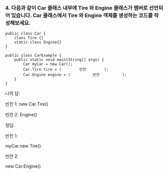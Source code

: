 ### 4. 다음과 같이 Car 클래스 내부에 Tire 와 Engine 클래스가 멤버로 선언되어 있습니다. Car 클래스에서 Tire 와 Engine 객체를 생성하는 코드를 작성해보세요.

```
public class Car {
    class Tire {}
    static class Engine{}
}
```
```
public class CarExample {
    public static void main(String[] args) {
        Car myCar = new Car();
        Car.Tire tire = (        빈칸        );
        Car.Engine engine = (          빈칸          );
    }
}
```

나의 답:

빈칸 1: new Car.Tire()

빈칸 2: Engine()

정답:

빈칸 1: 

myCar.new Tire()

빈칸 2:

new Car.Engine()